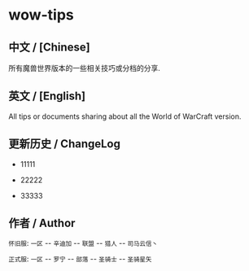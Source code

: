# wow-tips

## 中文 / [Chinese]

所有魔兽世界版本的一些相关技巧或分档的分享.

## 英文 / [English]

All tips or documents sharing about all the World of WarCraft version.

## 更新历史 / ChangeLog

* 11111

* 22222

* 33333

## 作者 / Author

`怀旧服`: `一区` -- `辛迪加` -- `联盟` -- `猎人` -- `司马云信丶`

`正式服`: `一区` -- `罗宁` -- `部落` -- `圣骑士` -- `圣骑星矢`
